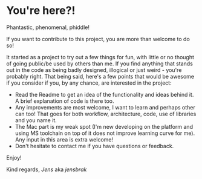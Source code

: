 # You're here?!
Phantastic, phenomenal, phiddle!

If you want to contribute to this project, you are more than welcome to do so!

It started as a project to try out a few things for fun, with little or no thought of going public/be used by others than me.
If you find anything that stands out in the code as being badly designed, illogical or just weird - you're probably right.
That being said, here's a few points that would be awesome if you consider if you, by any chance, are interested in the project:

* Read the Readme to get an idea of the functionality and ideas behind it. A brief explanation of code is there too.
* Any improvements are most welcome, I want to learn and perhaps other can too! That goes for both workflow, architecture, code, use of libraries and you name it.
* The Mac part is my weak spot (I'm new developing on the platform and using MS toolchain on top of it does not improve learning curve for me). Any input in this area is extra welcome!
* Don't hesitate to contact me if you have questions or feedback.

Enjoy!

Kind regards,
*Jens* aka *jensbrak*
